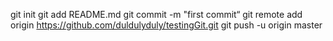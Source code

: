 git init
git add README.md
git commit -m "first commit“
git remote add origin https://github.com/duldulyduly/testingGit.git
git push -u origin master
